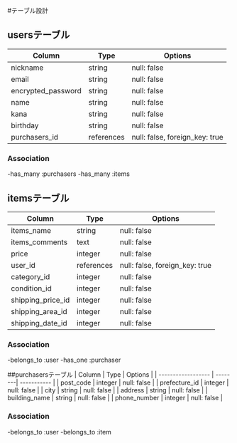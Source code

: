 #テーブル設計

## usersテーブル
| Column             | Type       | Options                        |
| ------------------ | ---------- | ------------------------------ |
| nickname           | string     | null: false                    |
| email              | string     | null: false                    |
| encrypted_password | string     | null: false                    |
| name               | string     | null: false                    |
| kana               | string     | null: false                    |
| birthday           | string     | null: false                    |
| purchasers_id      | references | null: false, foreign_key: true |
### Association
-has_many :purchasers
-has_many :items

## itemsテーブル
| Column             | Type       | Options                        |
| ------------------ | ---------- | ------------------------------ |
| items_name         | string     | null: false                    |
| items_comments     | text       | null: false                    |
| price              | integer    | null: false                    |
| user_id            | references | null: false, foreign_key: true |
| category_id        | integer    | null: false                    |
| condition_id       | integer    | null: false                    |
| shipping_price_id  | integer    | null: false                    |
| shipping_area_id   | integer    | null: false                    |
| shipping_date_id   | integer    | null: false                    |

### Association
-belongs_to :user
-has_one :purchaser

##purchasersテーブル
| Column             | Type    | Options     |
| ------------------ | --------| ----------- |
| post_code          | integer | null: false |
| prefecture_id      | integer | null: false |
| city               | string  | null: false |
| address            | string  | null: false |
| building_name      | string  | null: false |
| phone_number       | integer | null: false |

### Association
-belongs_to :user
-belongs_to :item